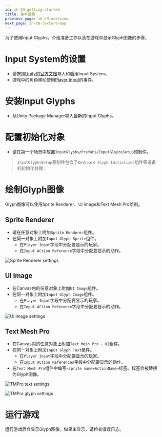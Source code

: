 ```yaml
---
id: zh-CN-getting-started
title: 基本设置
previous_page: zh-CN-overview
next_page: zh-CN-texture-map
---
```


为了使用Input Glyphs，介绍准备工作以及在游戏中显示Glyph图像的步骤。

# Input System的设置
- 请按照[Unity的官方文档](https://docs.unity3d.com/Packages/com.unity.inputsystem@1.4/manual/Installation.html)导入和启用Input System。
- 游戏中的角色移动使用[Player Input](https://docs.unity3d.com/Packages/com.unity.inputsystem@1.4/manual/Components.html)的事件。

# 安装Input Glyphs
- 从Unity Package Manager导入最新的Input Glyphs。

# 配置初始化对象
- 请在第一个场景中放置`InputGlyphs/Prefabs/InputGlyphsSetup`预制件。

> `InputGlyphsSetup`预制件包含了`Keyboard Glyph Initializer`组件等设备的初始化处理。

# 绘制Glyph图像
Glyph图像可以使用Sprite Renderer、UI Image和Text Mesh Pro绘制。
## Sprite Renderer
- 请在任意对象上附加`Sprite Renderer`组件。
- 在同一对象上附加`Input Glyph Sprite`组件。
  - 在`Player Input`字段中分配要显示的玩家。
  - 在`Input ACtion Reference`字段中分配要显示的动作。

![Sprite Renderer settings]({{site.baseurl}}/assets/input_glyph_sprite.png)

## UI Image
- 在Canvas内的任意对象上附加`UI Image`组件。
- 在同一对象上附加`Input Glyph Image`组件。
  - 在`Player Input`字段中分配要显示的玩家。
  - 在`Input ACtion Reference`字段中分配要显示的动作。

![UI Image settings]({{site.baseurl}}/assets/input_glyph_image.png)

## Text Mesh Pro
- 在Canvas内的任意对象上附加`Text Mesh Pro - UI`组件。
- 在同一对象上附加`Input Glyph Text`组件。
  - 在`Player Input`字段中分配要显示的玩家。
  - 在`Input ACtion References`字段中分配要显示的动作。
- 在`Text Mesh Pro`组件中编写`<sprite name=ActionName>`标签。标签会被替换为Glyph图像。

![TMPro text settings]({{site.baseurl}}/assets/input_glyph_text_1.png)

![TMPro glyph settings]({{site.baseurl}}/assets/input_glyph_text_2.png)

# 运行游戏
运行游戏后会显示Glyph图像。如果未显示，请检查错误日志。
